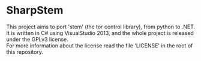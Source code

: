 # SharpStem
This project aims to port 'stem' (the tor control library), from python to .NET.<br/>
It is written in C# using VisualStudio 2013, and the whole project is released under the GPLv3 license.<br/>
For more information about the license read the file 'LICENSE' in the root of this repository.<br/>